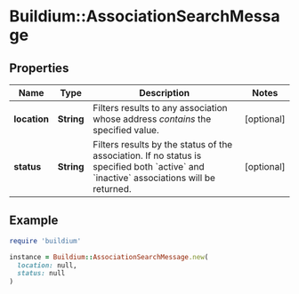 # Buildium::AssociationSearchMessage

## Properties

| Name | Type | Description | Notes |
| ---- | ---- | ----------- | ----- |
| **location** | **String** | Filters results to any association whose address *contains* the specified value. | [optional] |
| **status** | **String** | Filters results by the status of the association. If no status is specified both &#x60;active&#x60; and &#x60;inactive&#x60; associations will be returned. | [optional] |

## Example

```ruby
require 'buildium'

instance = Buildium::AssociationSearchMessage.new(
  location: null,
  status: null
)
```

